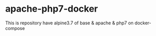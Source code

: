 # apache-php7-docker
This is repository have alpine3.7 of base &amp; apache &amp; php7 on docker-compose
